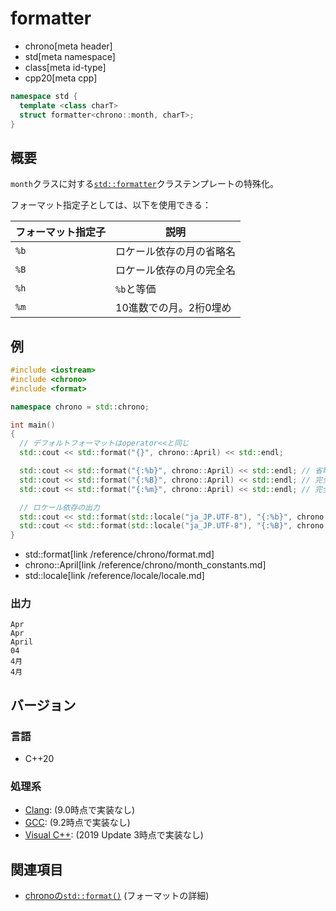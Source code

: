 # formatter
* chrono[meta header]
* std[meta namespace]
* class[meta id-type]
* cpp20[meta cpp]

```cpp
namespace std {
  template <class charT>
  struct formatter<chrono::month, charT>;
}
```

## 概要
`month`クラスに対する[`std::formatter`](/reference/format/formatter.md)クラステンプレートの特殊化。

フォーマット指定子としては、以下を使用できる：

| フォーマット指定子 | 説明 |
|--------------------|------|
| `%b` | ロケール依存の月の省略名 |
| `%B` | ロケール依存の月の完全名 |
| `%h` | `%b`と等価 |
| `%m` | 10進数での月。2桁0埋め |


## 例
```cpp example
#include <iostream>
#include <chrono>
#include <format>

namespace chrono = std::chrono;

int main()
{
  // デフォルトフォーマットはoperator<<と同じ
  std::cout << std::format("{}", chrono::April) << std::endl;

  std::cout << std::format("{:%b}", chrono::April) << std::endl; // 省略名
  std::cout << std::format("{:%B}", chrono::April) << std::endl; // 完全名
  std::cout << std::format("{:%m}", chrono::April) << std::endl; // 完全名

  // ロケール依存の出力
  std::cout << std::format(std::locale("ja_JP.UTF-8"), "{:%b}", chrono::April) << std::endl;
  std::cout << std::format(std::locale("ja_JP.UTF-8"), "{:%B}", chrono::April) << std::endl;
}
```
* std::format[link /reference/chrono/format.md]
* chrono::April[link /reference/chrono/month_constants.md]
* std::locale[link /reference/locale/locale.md]

### 出力
```
Apr
Apr
April
04
4月
4月
```

## バージョン
### 言語
- C++20

### 処理系
- [Clang](/implementation.md#clang): (9.0時点で実装なし)
- [GCC](/implementation.md#gcc): (9.2時点で実装なし)
- [Visual C++](/implementation.md#visual_cpp): (2019 Update 3時点で実装なし)


## 関連項目
- [chronoの`std::format()`](/reference/chrono/format.md) (フォーマットの詳細)

